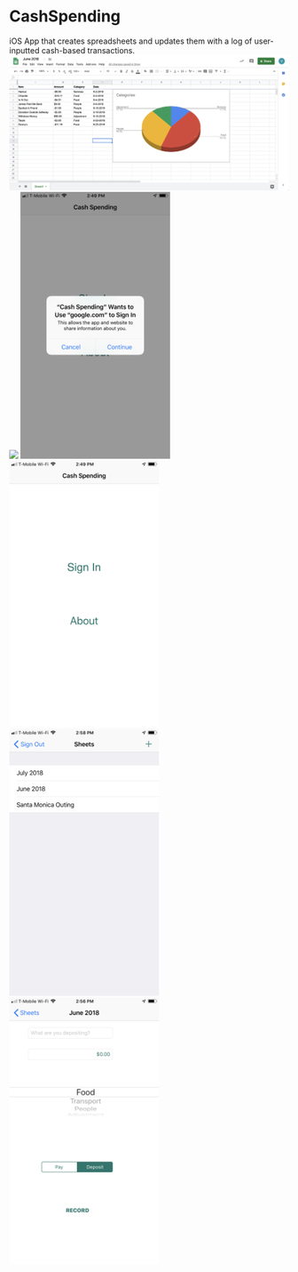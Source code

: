 # CashSpending
iOS App that creates spreadsheets and updates them with a log of user-inputted cash-based transactions. 
<img src="images/spreadsheet.png">
<img src="images/appicon.PNG" width="270">
<img src="images/googlesignin.PNG" width="270">
<img src="images/introscreen.PNG" width="270">
<img src="images/sheetlist.PNG" width="270">
<img src="images/sheetupdate.PNG" width="270">
